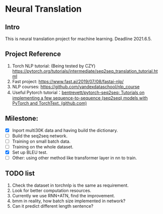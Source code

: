 # Neural Translation
## Intro
This is neural translation project for machine learning. Deadline 2021.6.5.
## Project Reference
1. Torch NLP tutorial: (Being tested by CZY) https://pytorch.org/tutorials/intermediate/seq2seq_translation_tutorial.html
2. Fast project: https://www.fast.ai/2019/07/08/fastai-nlp/
3. NLP courses: https://github.com/yandexdataschool/nlp_course
4. Useful Pytorch tutorial：[bentrevett/pytorch-seq2seq: Tutorials on implementing a few sequence-to-sequence (seq2seq) models with PyTorch and TorchText. (github.com)](https://github.com/bentrevett/pytorch-seq2seq)

## Milestone:
- [x] Inport multi30K data and having build the dictionary.
- [ ] Build the seq2seq network.
- [ ] Training on small batch data.
- [ ] Training on the whole dataset.
- [x] Set up BLEU test.
- [ ] Other: using other method like transformer layer in nn to train.

## TODO list
1. Check the dataset in torchnlp is the same as requirement.
2. Look for better computation resources.
3. Currently we use RNN+ATN, find the improvement.
4. bmm in reality, how batch size implemented in network?
5. Can it predict different length sentence?